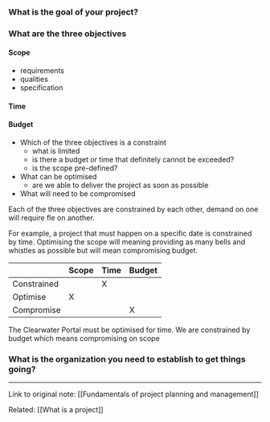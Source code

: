 ### What is the goal of your project?  


### What are the three objectives

#### Scope 
- requirements
- qualities
- specification

#### Time 


#### Budget
- Which of the three objectives is a constraint
	- what is limited
	- is there a budget or time that definitely cannot be exceeded?
	- is the scope pre-defined?
- What can be optimised
	- are we able to deliver the project as soon as possible
- What will need to be compromised

Each of the three objectives are constrained by each other, demand on one will require fle on another. 

For example, a project that must happen on a specific date is constrained by time. 
Optimising the scope will meaning providing as many bells and whistles as possible but will mean compromising budget.

|             | Scope | Time | Budget |
| ----------- | ----- | ---- | ------ |
| Constrained |       | X    |        |
| Optimise    | X     |      |        |
| Compromise  |       |      | X      |

The Clearwater Portal must be optimised for time. We are constrained by budget which means compromising on scope

### What is the organization you need to establish to get things going?

---
Link to original note:
[[Fundamentals of project planning and management]]

Related:
[[What is a project]]
